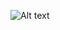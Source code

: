![Alt text](https://github.com/HiepHT411/ScanStudentCardUsingTesseractAndOpenCV/tree/exam-preparation/debai.jpg?raw=true "De bai 11 vi du")